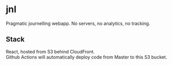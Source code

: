 # jnl
Pragmatic journelling webapp. No servers, no analytics, no tracking.

## Stack
React, hosted from S3 behind CloudFront.  
Github Actions will automatically deploy code from Master to this S3 bucket.
